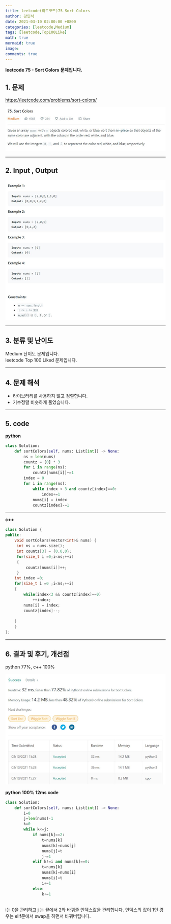 ```yaml
---
title: leetcode(리트코드)75-Sort Colors
author: 강민석
date: 2021-03-10 02:00:00 +0800
categories: [leetcode,Medium]
tags: [leetcode,Top100Like]
math: true
mermaid: true
image: 
comments: true
---
```


**leetcode 75 - Sort Colors 문제입니다.**

## 1. 문제
<https://leetcode.com/problems/sort-colors/>  

![](/assets/img/sample/leetcode/75/Problem.JPG)

-----  

## 2. Input , Output

![](/assets/img/sample/leetcode/75/input.JPG)  

-----  

## 3. 분류 및 난이도

Medium 난이도 문제입니다.  
leetcode Top 100 Liked 문제입니다.  


-----  

## 4. 문제 해석

- 라이브러리를 사용하지 않고 정렬합니다.
- 기수정렬 비슷하게 풀었습니다.



-----  

## 5. code

**python**

```python
class Solution:
    def sortColors(self, nums: List[int]) -> None:
        ns = len(nums)
        countz = [0] * 3
        for i in range(ns):
            countz[nums[i]]+=1
        index = 0
        for i in range(ns):
            while index < 3 and countz[index]==0:
                index+=1
            nums[i] = index
            countz[index]-=1
```

----- 

**c++**

```c++   
class Solution {
public:
    void sortColors(vector<int>& nums) {
     int ns = nums.size();
     int countz[3] = {0,0,0};    
     for(size_t i =0;i<ns;++i)
     {
         countz[nums[i]]++;
     }
    int index =0;
    for(size_t i =0 ;i<ns;++i)
    {
        while(index<3 && countz[index]==0)
            ++index;
        nums[i] = index;
        countz[index]--;

    }
    }
};
```

-----

## 6. 결과 및 후기, 개선점

python 77%, c++ 100%

![](/assets/img/sample/leetcode/75/result.JPG)  


**python 100% 12ms code**

```python
class Solution:
    def sortColors(self, nums: List[int]) -> None:
        i=0
        j=len(nums)-1
        k=0
        while k<=j:
            if nums[k]==2:
                t=nums[k]
                nums[k]=nums[j]
                nums[j]=t
                j-=1
            elif k!=i and nums[k]==0:
                t=nums[k]
                nums[k]=nums[i]
                nums[i]=t
                i+=1
            else:
                k+=1
                
```
i는 0을 관리하고 j 는 끝에서 2와 바꿔줄 인덱스값을 관리합니다.
인덱스의 값이 1인 경우는 elif문에서 swap을 하면서 바꿔버립니다.